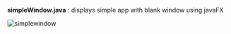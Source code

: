 **simpleWindow.java** : displays simple app with blank window using javaFX

![simplewindow](https://user-images.githubusercontent.com/73845528/129082913-88cb9ac9-ee66-45d5-a658-a3c3b1f75e6a.PNG)
